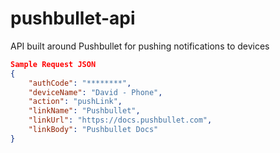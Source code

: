 # pushbullet-api
API built around Pushbullet for pushing notifications to devices

```json
Sample Request JSON
{
    "authCode": "********",
    "deviceName": "David - Phone",
    "action": "pushLink",
    "linkName": "Pushbullet",
    "linkUrl": "https://docs.pushbullet.com",
    "linkBody": "Pushbullet Docs"
}
```
